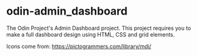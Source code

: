 # odin-admin_dashboard
The Odin Project's Admin Dashboard project. This project requires you to make a full dashboard design using HTML, CSS and grid elements.

Icons come from: https://pictogrammers.com/library/mdi/